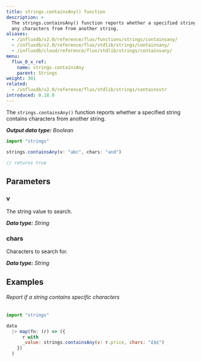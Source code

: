 ```yaml
---
title: strings.containsAny() function
description: >
  The strings.containsAny() function reports whether a specified string contains
  any characters from from another string.
aliases:
  - /influxdb/v2.0/reference/flux/functions/strings/containsany/
  - /influxdb/v2.0/reference/flux/stdlib/strings/containsany/
  - /influxdb/cloud/reference/flux/stdlib/strings/containsany/
menu:
  flux_0_x_ref:
    name: strings.containsAny
    parent: Strings
weight: 301
related:
  - /influxdb/v2.0/reference/flux/stdlib/strings/containsstr
introduced: 0.18.0
---
```


The `strings.containsAny()` function reports whether a specified string contains
characters from another string.

_**Output data type:** Boolean_

```js
import "strings"

strings.containsAny(v: "abc", chars: "and")

// returns true
```

## Parameters

### v
The string value to search.

_**Data type:** String_

### chars
Characters to search for.

_**Data type:** String_

## Examples

###### Report if a string contains specific characters
```js
import "strings"

data
  |> map(fn: (r) => ({
      r with
      _value: strings.containsAny(v: r.price, chars: "£$¢")
    })
  )
```

